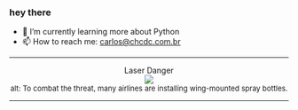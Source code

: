 ### hey there 

- :seedling: I’m currently learning more about Python
- :mailbox: How to reach me: carlos@chcdc.com.br


---


<!-- xkcd -->
<p align="center">Laser Danger</br><img src=https://imgs.xkcd.com/comics/laser_danger.png></br><font size =2>alt: To combat the threat, many airlines are installing wing-mounted spray bottles.</br></font></p></table></p> 


<!-- xkcd -->
---
